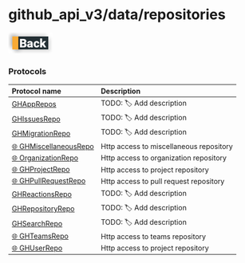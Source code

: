 # github_api_v3/data/repositories

[![Back](../../../../docs/img/button_back.png "Back") ](../README.md)

### Protocols

|Protocol name                                              | Description               |
|:----------------------------------------------------------|:--------------------------|
|[GHAppRepos](./GHAppsRepo.swift)                           | TODO: 🏷 Add description  |
|[GHIssuesRepo](./GHIssuesRepo.swift)                       | TODO: 🏷 Add description  |
|[GHMigrationRepo](./GHMigrationRepo.swift)                 | TODO: 🏷 Add description  |
|[🌐 GHMiscellaneousRepo](./GHMiscellaneousRepo.swift)      | Http access to miscellaneous repository   |
|[🌐 OrganizationRepo](./GHOrganizationRepository.swift)    | Http access to organization repository    |
|[🌐 GHProjectRepo](./GHProjectRepo.swift)                  | Http access to project repository         |
|[🌐 GHPullRequestRepo](./GHPullRequestRepo.swift)          | Http access to pull request repository    |
|[GHReactionsRepo](./GHReactionsRepo.swift)                 | TODO: 🏷 Add description  |
|[GHRepositoryRepo](./GHRepositoryRepository.swift)         | TODO: 🏷 Add description  |
|[GHSearchRepo](./GHSearchRepo.swift)                       | TODO: 🏷 Add description  |
|[🌐 GHTeamsRepo](./GHTeamsRepo.swift)                      | Http access to teams repository           |
|[🌐 GHUserRepo](./GHUserRepo.swift)                        | Http access to project repository         |

